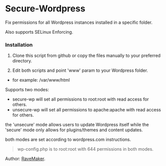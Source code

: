 Secure-Wordpress
================

Fix permissions for all Wordpress instances installed in a specific folder.

Also supports SELinux Enforcing.

### Installation

1. Clone this script from github or copy the files manually to your preferred directory.

2. Edit both scripts and point 'www' param to your Wordpress folder.
- for example: /var/www/html  

Supports two modes:
- secure-wp will set all permissions to root:root with read access for others.
- unsecure-wp will set all permissions to apache:apache with read access for others. 

the 'unsecure' mode allows users to update Wordpress itself while the 'secure' mode only allows for plugins/themes and content updates.

both modes are set according to wordpress.com instructions.

> wp-config.php is to root:root with 644 permissions in both modes. 

Author: [RaveMaker][RaveMaker].

[RaveMaker]: http://ravemaker.net
 
